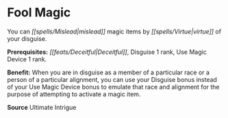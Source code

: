 ﻿---
cssclass: [feats]

---
# Fool Magic

You can _[[spells/Mislead|mislead]]_ magic items by _[[spells/Virtue|virtue]]_ of your disguise.

**Prerequisites:** _[[feats/Deceitful|Deceitful]]_, Disguise 1 rank, Use Magic Device 1 rank.

**Benefit:** When you are in disguise as a member of a particular race or a person of a particular alignment, you can use your Disguise bonus instead of your Use Magic Device bonus to emulate that race and alignment for the purpose of attempting to activate a magic item.

**Source** Ultimate Intrigue